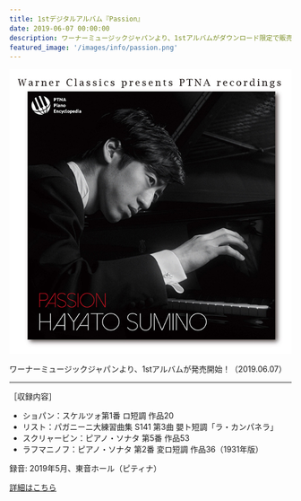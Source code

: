 ```yaml
---
title: 1stデジタルアルバム『Passion』
date: 2019-06-07 00:00:00
description: ワーナーミュージックジャパンより、1stアルバムがダウンロード限定で販売開始しました。
featured_image: '/images/info/passion.png'
---
```


![](/images/info/passion.png)

ワーナーミュージックジャパンより、1stアルバムが発売開始！（2019.06.07）

<hr>

［収録内容］

- ショパン：スケルツォ第1番 ロ短調 作品20
- リスト：パガニーニ大練習曲集 S141 第3曲 嬰ト短調「ラ・カンパネラ」
- スクリャービン：ピアノ・ソナタ 第5番 作品53
- ラフマニノフ：ピアノ・ソナタ 第2番 変ロ短調 作品36（1931年版）

録音: 2019年5月、東音ホール（ピティナ）

<a href="https://wmg.jp/sumino-hayato/discography/21103/" class="button button--large">詳細はこちら</a>

<div class="iframely-embed"><div class="iframely-responsive" style="height: 140px; padding-bottom: 0;"><a href="https://wmg.jp/sumino-hayato/discography/21103/" data-iframely-url="//cdn.iframe.ly/tmykJsh"></a></div></div><script async src="//cdn.iframe.ly/embed.js" charset="utf-8"></script>
